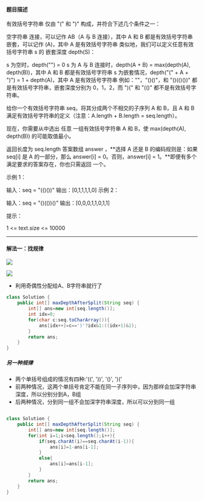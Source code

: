 #### 题目描述
有效括号字符串 仅由 "(" 和 ")" 构成，并符合下述几个条件之一：

空字符串
连接，可以记作 AB（A 与 B 连接），其中 A 和 B 都是有效括号字符串
嵌套，可以记作 (A)，其中 A 是有效括号字符串
类似地，我们可以定义任意有效括号字符串 s 的 嵌套深度 depth(S)：

s 为空时，depth("") = 0
s 为 A 与 B 连接时，depth(A + B) = max(depth(A), depth(B))，其中 A 和 B 都是有效括号字符串
s 为嵌套情况，depth("(" + A + ")") = 1 + depth(A)，其中 A 是有效括号字符串
例如：""，"()()"，和 "()(()())" 都是有效括号字符串，嵌套深度分别为 0，1，2，而 ")(" 和 "(()" 都不是有效括号字符串。

 

给你一个有效括号字符串 seq，将其分成两个不相交的子序列 A 和 B，且 A 和 B 满足有效括号字符串的定义（注意：A.length + B.length = seq.length）。

现在，你需要从中选出 任意 一组有效括号字符串 A 和 B，使 max(depth(A), depth(B)) 的可能取值最小。

返回长度为 seq.length 答案数组 answer ，**选择 A 还是 B 的编码规则是：如果 seq[i] 是 A 的一部分，那么 answer[i] = 0。否则，answer[i] = 1。**即便有多个满足要求的答案存在，你也只需返回 一个。

 

示例 1：

输入：seq = "(()())"
输出：[0,1,1,1,1,0]
示例 2：

输入：seq = "()(())()"
输出：[0,0,0,1,1,0,1,1]


提示：

1 <= text.size <= 10000
***
#### 解法一：找规律

![](https://gitee.com//junchao-ustc/picture/raw/master/img/20200527112751.png)

![](https://gitee.com//junchao-ustc/picture/raw/master/img/20200527112856.png)

* 利用奇偶性分配给A、B字符串就行了
```java
class Solution {
    public int[] maxDepthAfterSplit(String seq) {
        int[] ans=new int[seq.length()];
        int idx=0;
        for(char c:seq.toCharArray()){
            ans[idx++]=c==')'?idx&1:((idx+1)&1);
        }
        return ans;
    }
}
```
##### 另一种规律
* 两个单括号组成的情况有四种:'((', '))', '()', ')('
* 前两种情况，这两个单括号肯定不能在同一子序列中，因为那样会加深字符串深度，所以分别分到A，B组
* 后两种情况，分到同一组不会加深字符串深度，所以可以分到同一组
```java

class Solution {
    public int[] maxDepthAfterSplit(String seq) {
        int[] ans=new int[seq.length()];
        for(int i=1;i<seq.length();i++){
            if(seq.charAt(i)==seq.charAt(i-1)){
                ans[i]=1-ans[i-1];
            }
            else{
                ans[i]=ans[i-1];
            }
        }
        return ans;
    }
}


```